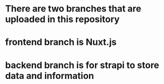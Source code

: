 # There are two branches that are uploaded in this repository
# frontend branch is Nuxt.js
# backend branch is for strapi to store data and information
